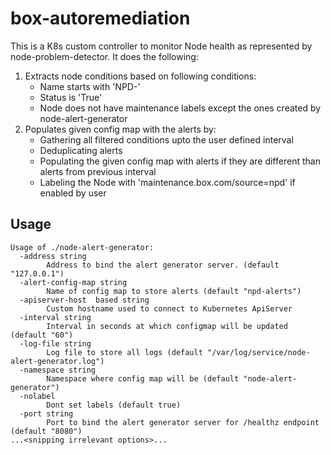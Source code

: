 # box-autoremediation
This is a K8s custom controller to monitor Node health as represented by node-problem-detector. It does the following:
1. Extracts node conditions based on following conditions: 
   * Name starts with 'NPD-'
   * Status is 'True'
   * Node does not have maintenance labels except the ones created by node-alert-generator
2. Populates given config map with the alerts by:
   * Gathering all filtered conditions upto the user defined interval
   * Deduplicating alerts
   * Populating the given config map with alerts if they are different than alerts from previous interval
   * Labeling the Node with 'maintenance.box.com/source=npd' if enabled by user

## Usage
```$ ./node-alert-generator -h
Usage of ./node-alert-generator:
  -address string
    	Address to bind the alert generator server. (default "127.0.0.1")
  -alert-config-map string
    	Name of config map to store alerts (default "npd-alerts")
  -apiserver-host  based string
    	Custom hostname used to connect to Kubernetes ApiServer
  -interval string
    	Interval in seconds at which configmap will be updated (default "60")
  -log-file string
    	Log file to store all logs (default "/var/log/service/node-alert-generator.log")
  -namespace string
    	Namespace where config map will be (default "node-alert-generator")
  -nolabel
    	Dont set labels (default true)
  -port string
    	Port to bind the alert generator server for /healthz endpoint (default "8080")
...<snipping irrelevant options>...
```